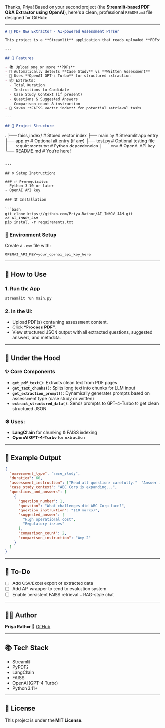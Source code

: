 Thanks, Priya! Based on your second project (the **Streamlit-based PDF Q\&A Extractor using OpenAI**), here's a clean, professional `README.md` file designed for GitHub:

---

```markdown
# 📄 PDF Q&A Extractor - AI-powered Assessment Parser

This project is a **Streamlit** application that reads uploaded **PDFs**, extracts **structured question-answer data**, and formats it for automated LLM-based evaluations. It's ideal for educational institutions, assessment developers, or AI grading tools.

---

## 🚀 Features

- 📚 Upload one or more **PDFs**
- 🤖 Automatically detects **Case Study** vs **Written Assessment**
- 🧠 Uses **OpenAI GPT-4 Turbo** for structured extraction
- 📦 Extracts:
  - Total Duration
  - Instructions to Candidate
  - Case Study Context (if present)
  - Questions & Suggested Answers
  - Comparison count & instruction
- 🧩 Saves **FAISS vector index** for potential retrieval tasks

---

## 📁 Project Structure

```

.
├── faiss\_index/                 # Stored vector index
├── main.py                      # Streamlit app entry
├── app.py                       # Optional alt entry (if any)
├── test.py                      # Optional testing file
├── requirements.txt             # Python dependencies
├── .env                         # OpenAI API key
└── README.md                    # You're here!

````

---

## ⚙️ Setup Instructions

### ✅ Prerequisites
- Python 3.10 or later
- OpenAI API key

### 🛠 Installation

```bash
git clone https://github.com/Priya-Rathor/AI_INNOV_JAM.git
cd AI_INNOV_JAM
pip install -r requirements.txt
````

### 🔐 Environment Setup

Create a `.env` file with:

```env
OPENAI_API_KEY=your_openai_api_key_here
```

---

## 🧪 How to Use

### 1. Run the App

```bash
streamlit run main.py
```

### 2. In the UI:

* Upload PDF(s) containing assessment content.
* Click **“Process PDF”**.
* View structured JSON output with all extracted questions, suggested answers, and metadata.

---

## 🧠 Under the Hood

### ✨ Core Components

* **`get_pdf_text()`**: Extracts clean text from PDF pages
* **`get_text_chunks()`**: Splits long text into chunks for LLM input
* **`get_extraction_prompt()`**: Dynamically generates prompts based on assessment type (case study or written)
* **`extract_structured_data()`**: Sends prompts to GPT-4-Turbo to get clean structured JSON

### ⚙️ Uses:

* **LangChain** for chunking & FAISS indexing
* **OpenAI GPT-4-Turbo** for extraction

---

## 📄 Example Output

```json
{
  "assessment_type": "case_study",
  "duration": 60,
  "assessment_instruction": ["Read all questions carefully.", "Answer in your own words."],
  "case_study_context": "ABC Corp is expanding...",
  "questions_and_answers": [
    {
      "question_number": 1,
      "question": "What challenges did ABC Corp face?",
      "question_instruction": "(10 marks)",
      "suggested_answer": [
        "High operational cost",
        "Regulatory issues"
      ],
      "comparison_count": 2,
      "comparison_instruction": "Any 2"
    }
  ]
}
```

---

## 📌 To-Do

* [ ] Add CSV/Excel export of extracted data
* [ ] Add API wrapper to send to evaluation system
* [ ] Enable persistent FAISS retrieval + RAG-style chat

---

## 👩‍💻 Author

**Priya Rathor**
🔗 [GitHub](https://github.com/Priya-Rathor)

---

## 📚 Tech Stack

* Streamlit
* PyPDF2
* LangChain
* FAISS
* OpenAI (GPT-4 Turbo)
* Python 3.11+

---

## 🏁 License

This project is under the **MIT License**.

```

